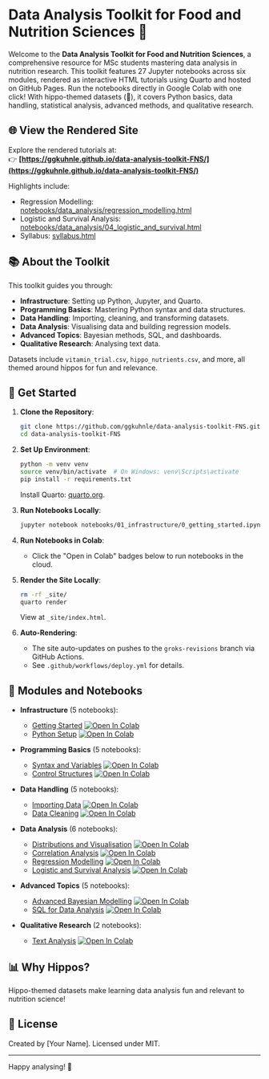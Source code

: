 # Data Analysis Toolkit for Food and Nutrition Sciences 🦛

Welcome to the **Data Analysis Toolkit for Food and Nutrition Sciences**, a comprehensive resource for MSc students mastering data analysis in nutrition research. This toolkit features 27 Jupyter notebooks across six modules, rendered as interactive HTML tutorials using Quarto and hosted on GitHub Pages. Run the notebooks directly in Google Colab with one click! With hippo-themed datasets (🦛), it covers Python basics, data handling, statistical analysis, advanced methods, and qualitative research.

## 🌐 View the Rendered Site

Explore the rendered tutorials at:  
👉 **[https://ggkuhnle.github.io/data-analysis-toolkit-FNS/](https://ggkuhnle.github.io/data-analysis-toolkit-FNS/)**

Highlights include:
- Regression Modelling: [notebooks/data_analysis/regression_modelling.html](https://ggkuhnle.github.io/data-analysis-toolkit-FNS/notebooks/data_analysis/regression_modelling.html)
- Logistic and Survival Analysis: [notebooks/data_analysis/04_logistic_and_survival.html](https://ggkuhnle.github.io/data-analysis-toolkit-FNS/notebooks/data_analysis/04_logistic_and_survival.html)
- Syllabus: [syllabus.html](https://ggkuhnle.github.io/data-analysis-toolkit-FNS/syllabus.html)

## 📚 About the Toolkit

This toolkit guides you through:
- **Infrastructure**: Setting up Python, Jupyter, and Quarto.
- **Programming Basics**: Mastering Python syntax and data structures.
- **Data Handling**: Importing, cleaning, and transforming datasets.
- **Data Analysis**: Visualising data and building regression models.
- **Advanced Topics**: Bayesian methods, SQL, and dashboards.
- **Qualitative Research**: Analysing text data.

Datasets include `vitamin_trial.csv`, `hippo_nutrients.csv`, and more, all themed around hippos for fun and relevance.

## 🚀 Get Started

1. **Clone the Repository**:
   ```bash
   git clone https://github.com/ggkuhnle/data-analysis-toolkit-FNS.git
   cd data-analysis-toolkit-FNS
   ```

2. **Set Up Environment**:
   ```bash
   python -m venv venv
   source venv/bin/activate  # On Windows: venv\Scripts\activate
   pip install -r requirements.txt
   ```
   Install Quarto: [quarto.org](https://quarto.org/docs/get-started/).

3. **Run Notebooks Locally**:
   ```bash
   jupyter notebook notebooks/01_infrastructure/0_getting_started.ipynb
   ```

4. **Run Notebooks in Colab**:
   - Click the "Open in Colab" badges below to run notebooks in the cloud.

5. **Render the Site Locally**:
   ```bash
   rm -rf _site/
   quarto render
   ```
   View at `_site/index.html`.

6. **Auto-Rendering**:
   - The site auto-updates on pushes to the `groks-revisions` branch via GitHub Actions.
   - See `.github/workflows/deploy.yml` for details.

## 🧮 Modules and Notebooks

- **Infrastructure** (5 notebooks):
  - [Getting Started](https://ggkuhnle.github.io/data-analysis-toolkit-FNS/notebooks/infrastructure/getting_started.html) [![Open In Colab](https://colab.research.google.com/assets/colab-badge.svg)](https://colab.research.google.com/github/ggkuhnle/data-analysis-toolkit-FNS/blob/groks-revisions/notebooks/01_infrastructure/0_getting_started.ipynb)
  - [Python Setup](https://ggkuhnle.github.io/data-analysis-toolkit-FNS/notebooks/infrastructure/python_setup.html) [![Open In Colab](https://colab.research.google.com/assets/colab-badge.svg)](https://colab.research.google.com/github/ggkuhnle/data-analysis-toolkit-FNS/blob/groks-revisions/notebooks/01_infrastructure/1_python_setup.ipynb)

- **Programming Basics** (5 notebooks):
  - [Syntax and Variables](https://ggkuhnle.github.io/data-analysis-toolkit-FNS/notebooks/programming_basics/syntax_variables_comments.html) [![Open In Colab](https://colab.research.google.com/assets/colab-badge.svg)](https://colab.research.google.com/github/ggkuhnle/data-analysis-toolkit-FNS/blob/groks-revisions/notebooks/02_programming_basics/2.1_syntax_variables_comments.ipynb)
  - [Control Structures](https://ggkuhnle.github.io/data-analysis-toolkit-FNS/notebooks/programming_basics/control_structures.html) [![Open In Colab](https://colab.research.google.com/assets/colab-badge.svg)](https://colab.research.google.com/github/ggkuhnle/data-analysis-toolkit-FNS/blob/groks-revisions/notebooks/02_programming_basics/2.2_control_structures.ipynb)

- **Data Handling** (5 notebooks):
  - [Importing Data](https://ggkuhnle.github.io/data-analysis-toolkit-FNS/notebooks/data_handling/importing_data.html) [![Open In Colab](https://colab.research.google.com/assets/colab-badge.svg)](https://colab.research.google.com/github/ggkuhnle/data-analysis-toolkit-FNS/blob/groks-revisions/notebooks/03_data_handling/3.1_importing_data.ipynb)
  - [Data Cleaning](https://ggkuhnle.github.io/data-analysis-toolkit-FNS/notebooks/data_handling/data_cleaning.html) [![Open In Colab](https://colab.research.google.com/assets/colab-badge.svg)](https://colab.research.google.com/github/ggkuhnle/data-analysis-toolkit-FNS/blob/groks-revisions/notebooks/03_data_handling/3.2_data_cleaning.ipynb)

- **Data Analysis** (6 notebooks):
  - [Distributions and Visualisation](https://ggkuhnle.github.io/data-analysis-toolkit-FNS/notebooks/data_analysis/distributions_visualisation.html) [![Open In Colab](https://colab.research.google.com/assets/colab-badge.svg)](https://colab.research.google.com/github/ggkuhnle/data-analysis-toolkit-FNS/blob/groks-revisions/notebooks/04_data_analysis/4.1_distributions_visualisation.ipynb)
  - [Correlation Analysis](https://ggkuhnle.github.io/data-analysis-toolkit-FNS/notebooks/data_analysis/correlation_analysis.html) [![Open In Colab](https://colab.research.google.com/assets/colab-badge.svg)](https://colab.research.google.com/github/ggkuhnle/data-analysis-toolkit-FNS/blob/groks-revisions/notebooks/04_data_analysis/4.3_correlation_analysis.ipynb)
  - [Regression Modelling](https://ggkuhnle.github.io/data-analysis-toolkit-FNS/notebooks/data_analysis/regression_modelling.html) [![Open In Colab](https://colab.research.google.com/assets/colab-badge.svg)](https://colab.research.google.com/github/ggkuhnle/data-analysis-toolkit-FNS/blob/groks-revisions/notebooks/04_data_analysis/4.5_regression_modelling.ipynb)
  - [Logistic and Survival Analysis](https://ggkuhnle.github.io/data-analysis-toolkit-FNS/notebooks/data_analysis/04_logistic_and_survival.html) [![Open In Colab](https://colab.research.google.com/assets/colab-badge.svg)](https://colab.research.google.com/github/ggkuhnle/data-analysis-toolkit-FNS/blob/groks-revisions/notebooks/04_data_analysis/4.6_logistic_survival.ipynb)

- **Advanced Topics** (5 notebooks):
  - [Advanced Bayesian Modelling](https://ggkuhnle.github.io/data-analysis-toolkit-FNS/notebooks/advanced/advanced_bayesian.html) [![Open In Colab](https://colab.research.google.com/assets/colab-badge.svg)](https://colab.research.google.com/github/ggkuhnle/data-analysis-toolkit-FNS/blob/groks-revisions/notebooks/05_advanced/5.1_advanced_bayesian.ipynb)
  - [SQL for Data Analysis](https://ggkuhnle.github.io/data-analysis-toolkit-FNS/notebooks/advanced/sql_data_analysis.html) [![Open In Colab](https://colab.research.google.com/assets/colab-badge.svg)](https://colab.research.google.com/github/ggkuhnle/data-analysis-toolkit-FNS/blob/groks-revisions/notebooks/05_advanced/5.2_sql_data_analysis.ipynb)

- **Qualitative Research** (2 notebooks):
  - [Text Analysis](https://ggkuhnle.github.io/data-analysis-toolkit-FNS/notebooks/qualitative/text_analysis.html) [![Open In Colab](https://colab.research.google.com/assets/colab-badge.svg)](https://colab.research.google.com/github/ggkuhnle/data-analysis-toolkit-FNS/blob/groks-revisions/notebooks/06_qualitative/6.1_text_analysis.ipynb)

## 📊 Why Hippos?

Hippo-themed datasets make learning data analysis fun and relevant to nutrition science!

## 📝 License

Created by [Your Name]. Licensed under MIT.

---

Happy analysing! 🚀